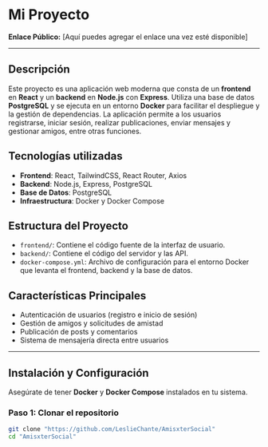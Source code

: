 # Mi Proyecto

**Enlace Público:** [Aquí puedes agregar el enlace una vez esté disponible]

---

## Descripción

Este proyecto es una aplicación web moderna que consta de un **frontend** en **React** y un **backend** en **Node.js** con **Express**. Utiliza una base de datos **PostgreSQL** y se ejecuta en un entorno **Docker** para facilitar el despliegue y la gestión de dependencias. La aplicación permite a los usuarios registrarse, iniciar sesión, realizar publicaciones, enviar mensajes y gestionar amigos, entre otras funciones.

## Tecnologías utilizadas

- **Frontend**: React, TailwindCSS, React Router, Axios
- **Backend**: Node.js, Express, PostgreSQL
- **Base de Datos**: PostgreSQL
- **Infraestructura**: Docker y Docker Compose

## Estructura del Proyecto

- `frontend/`: Contiene el código fuente de la interfaz de usuario.
- `backend/`: Contiene el código del servidor y las API.
- `docker-compose.yml`: Archivo de configuración para el entorno Docker que levanta el frontend, backend y la base de datos.

## Características Principales

- Autenticación de usuarios (registro e inicio de sesión)
- Gestión de amigos y solicitudes de amistad
- Publicación de posts y comentarios
- Sistema de mensajería directa entre usuarios

---

## Instalación y Configuración

Asegúrate de tener **Docker** y **Docker Compose** instalados en tu sistema.

### Paso 1: Clonar el repositorio

```bash
git clone "https://github.com/LeslieChante/AmisxterSocial"
cd "AmisxterSocial"
